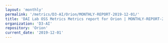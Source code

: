 ```yaml
---
layout: 'monthly'
permalink: '/metrics/D3-AI/Orion/MONTHLY-REPORT-2019-12-01/'
title: 'DAI Lab OSS Metrics Metrics report for Orion | MONTHLY-REPORT-2019-12-01'
organization: 'D3-AI'
repository: 'Orion'
current_date: '2019-12-01'
---
```

